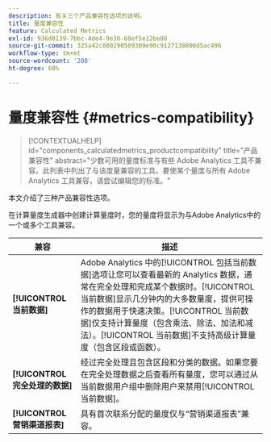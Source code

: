 ```yaml
---
description: 有关三个产品兼容性选项的说明。
title: 量度兼容性
feature: Calculated Metrics
exl-id: 936d8139-7bbc-4de4-9e30-60ef5e12be08
source-git-commit: 325a42c080290509309e90c9127138800d5ac496
workflow-type: tm+mt
source-wordcount: '208'
ht-degree: 68%

---
```


# 量度兼容性 {#metrics-compatibility}

>[!CONTEXTUALHELP]
>id="components_calculatedmetrics_productcompatibility"
>title="产品兼容性"
>abstract="少数可用的量度标准与有些 Adobe Analytics 工具不兼容。此列表中列出了与该度量兼容的工具。要使某个量度与所有 Adobe Analytics 工具兼容，请尝试编辑您的标准。"

本文介绍了三种产品兼容性选项。

在计算量度生成器中创建计算量度时，您的量度将显示为与Adobe Analytics中的一个或多个工具兼容。


| 兼容 | 描述 |
| --- | --- |
| **[!UICONTROL 当前数据]** | Adobe Analytics 中的[!UICONTROL 包括当前数据]选项让您可以查看最新的 Analytics 数据，通常在完全处理和完成某个数据时。[!UICONTROL 当前数据]显示几分钟内的大多数量度，提供可操作的数据用于快速决策。[!UICONTROL 当前数据]仅支持计算量度（包含乘法、除法、加法和减法）。[!UICONTROL 当前数据]不支持高级计算量度（包含区段或函数）。 |
| **[!UICONTROL 完全处理的数据]** | 经过完全处理且包含区段和分类的数据。如果您要在完全处理数据之后查看所有量度，您可以通过从当前数据用户组中删除用户来禁用[!UICONTROL 当前数据]。 |
| **[!UICONTROL 营销渠道报表]** | 具有首次联系分配的量度仅与“营销渠道报表”兼容。 |
